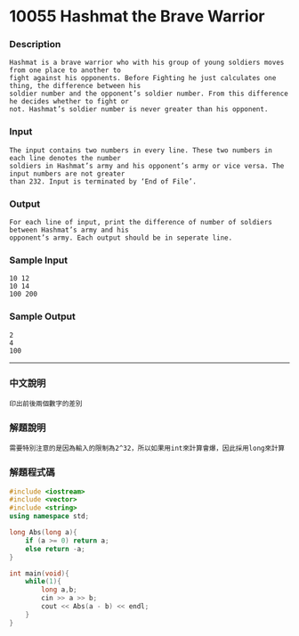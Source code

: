 # 10055 Hashmat the Brave Warrior

### Description

```
Hashmat is a brave warrior who with his group of young soldiers moves from one place to another to
fight against his opponents. Before Fighting he just calculates one thing, the difference between his
soldier number and the opponent’s soldier number. From this difference he decides whether to fight or
not. Hashmat’s soldier number is never greater than his opponent.
```

### Input

```
The input contains two numbers in every line. These two numbers in each line denotes the number
soldiers in Hashmat’s army and his opponent’s army or vice versa. The input numbers are not greater
than 232. Input is terminated by ‘End of File’.
```

### Output

```
For each line of input, print the difference of number of soldiers between Hashmat’s army and his
opponent’s army. Each output should be in seperate line.
```

### Sample Input

```
10 12
10 14
100 200
```

### Sample Output

```
2
4
100
```

---

### 中文說明

```
印出前後兩個數字的差別
```

### 解題說明

```
需要特別注意的是因為輸入的限制為2^32，所以如果用int來計算會爆，因此採用long來計算
```

### 解題程式碼

```cpp
#include <iostream>
#include <vector>
#include <string>
using namespace std;

long Abs(long a){
    if (a >= 0) return a;
    else return -a;
}

int main(void){
    while(1){
        long a,b;
        cin >> a >> b;
        cout << Abs(a - b) << endl;
    }
}
```